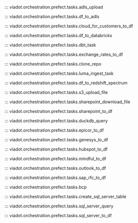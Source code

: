 ::: viadot.orchestration.prefect.tasks.adls_upload

::: viadot.orchestration.prefect.tasks.df_to_adls

::: viadot.orchestration.prefect.tasks.cloud_for_customers_to_df

::: viadot.orchestration.prefect.tasks.df_to_databricks

::: viadot.orchestration.prefect.tasks.dbt_task

::: viadot.orchestration.prefect.tasks.exchange_rates_to_df

::: viadot.orchestration.prefect.tasks.clone_repo

::: viadot.orchestration.prefect.tasks.luma_ingest_task

::: viadot.orchestration.prefect.tasks.df_to_redshift_spectrum

::: viadot.orchestration.prefect.tasks.s3_upload_file

::: viadot.orchestration.prefect.tasks.sharepoint_download_file

::: viadot.orchestration.prefect.tasks.sharepoint_to_df

::: viadot.orchestration.prefect.tasks.duckdb_query

::: viadot.orchestration.prefect.tasks.epicor_to_df

::: viadot.orchestration.prefect.tasks.genesys_to_df

::: viadot.orchestration.prefect.tasks.hubspot_to_df

::: viadot.orchestration.prefect.tasks.mindful_to_df

::: viadot.orchestration.prefect.tasks.outlook_to_df

::: viadot.orchestration.prefect.tasks.sap_rfc_to_df

::: viadot.orchestration.prefect.tasks.bcp

::: viadot.orchestration.prefect.tasks.create_sql_server_table

::: viadot.orchestration.prefect.tasks.sql_server_query

::: viadot.orchestration.prefect.tasks.sql_server_to_df
